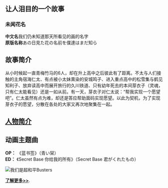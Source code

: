 ## 让人泪目的一个故事


### 未闻花名

**中文名**我们仍未知道那天所看见的画的名字  
**原版名称**あの日見た花の名前を僕達はまだ知ら  

## **故事简介**  
  从小时候起一直青梅竹马的6人，却在升上高中之后彼此有了距离。不太与人们接触的主角宿海仁太、有点被小太妹熏染的安城鸣子、进入重点高中的松雪集与鹤见知利子、放弃读高中而展开旅行的久川铁道、只有幼年死去的本间芽衣子（灵魂，只有仁太能看见）还是一如从前。有一天，芽衣子对仁太说：“帮我实现一个愿望吧”。仁太虽然有点为难，却还是答应帮助面码实现愿望。以此为契机，为了实现芽衣子的愿望，分散在各处的大家又再次地聚集在一起。
## [**人物简介**](https://baike.baidu.com/item/%E6%88%91%E4%BB%AC%E4%BB%8D%E6%9C%AA%E7%9F%A5%E9%81%93%E9%82%A3%E5%A4%A9%E6%89%80%E7%9C%8B%E8%A7%81%E7%9A%84%E8%8A%B1%E7%9A%84%E5%90%8D%E5%AD%97%E3%80%82/390746?fr=aladdin&fromid=4704975&fromtitle=%E6%9C%AA%E9%97%BB%E8%8A%B1%E5%90%8D#1)  

## **动画主题曲**  
  **OP：** 《蓝书签》（青い栞）  
  **ED：** 《Secret Base 你给我的所有》（Secret Base 君がくれたもの） 

![我们是超和平Busters](https://timgsa.baidu.com/timg?image&quality=80&size=b9999_10000&sec=1508345059143&di=201a87009dd604d0f330e046b5555102&imgtype=0&src=http%3A%2F%2Fcdnq.duitang.com%2Fuploads%2Fitem%2F201505%2F01%2F20150501121757_QUazH.thumb.700_0.jpeg)




[**了解更多>>**](https://baike.baidu.com/item/%E6%88%91%E4%BB%AC%E4%BB%8D%E6%9C%AA%E7%9F%A5%E9%81%93%E9%82%A3%E5%A4%A9%E6%89%80%E7%9C%8B%E8%A7%81%E7%9A%84%E8%8A%B1%E7%9A%84%E5%90%8D%E5%AD%97%E3%80%82/390746?fr=aladdin&fromid=4704975&fromtitle=%E6%9C%AA%E9%97%BB%E8%8A%B1%E5%90%8D). 
